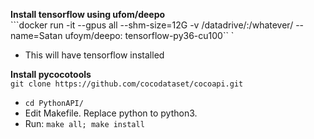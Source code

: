 **Install tensorflow using ufom/deepo**  
```docker run -it --gpus all --shm-size=12G -v /datadrive/:/whatever/ --name=Satan ufoym/deepo: tensorflow-py36-cu100``  `
* This will have tensorflow installed  

**Install pycocotools**  
```git clone https://github.com/cocodataset/cocoapi.git```  
* ```cd PythonAPI/```  
* Edit Makefile. Replace python to python3.  
* Run: ```make all; make install ```  



